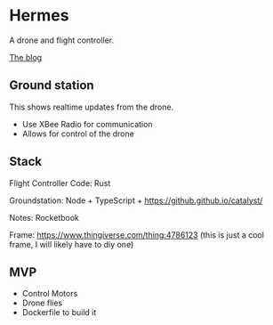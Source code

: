 # Hermes

A drone and flight controller.

[The blog](https://mcraealex.github.io/hermes/blog)

## Ground station

This shows realtime updates from the drone.

* Use XBee Radio for communication
* Allows for control of the drone

## Stack

Flight Controller Code: Rust

Groundstation: Node + TypeScript + https://github.github.io/catalyst/

Notes: Rocketbook

Frame: https://www.thingiverse.com/thing:4786123 (this is just a cool frame, I will likely have to diy one)

## MVP

* Control Motors
* Drone flies
* Dockerfile to build it
